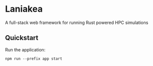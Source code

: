# Laniakea

A full-stack web framework for running Rust powered HPC simulations


## Quickstart

Run the application:

```shell
npm run --prefix app start
```